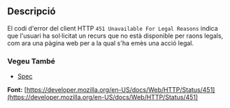 ## Descripció

El codi d'error del client HTTP `451 Unavailable For Legal Reasons` indica que l'usuari ha sol·licitat un recurs que no està disponible per raons legals, com ara una pàgina web per a la qual s'ha emès una acció legal.

### Vegeu També

- [Spec](https://httpwg.org/specs/rfc7725.html#n-451-unavailable-for-legal-reasons)

**Font:** [https://developer.mozilla.org/en-US/docs/Web/HTTP/Status/451](https://developer.mozilla.org/en-US/docs/Web/HTTP/Status/451)
